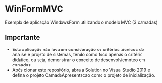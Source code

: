 # WinFormMVC
Exemplo de aplicação WindowsForm utilizando o modelo MVC (3 camadas)

## Importante
- Esta aplicação não leva em consideração os critérios técnicos de análise e projeto de sistemas, tendo como foco apenas o critério didático, ou seja, demonstrar o conceito de desenvolviemnteo em camadas.
- Após clonar este repositório, abra a Solution no Visual Studio 2019 e defina o projeto CamadaApresentacao como o projeto de inicialização.

